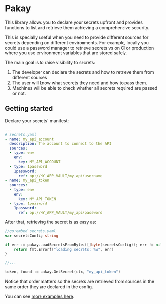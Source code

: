 # Pakay

This library allows you to declare your secrets upfront and provides functions to list and retrieve them achieving a comprehensive security.

This is specially useful when you need to provide different sources for secrets depending on different environments. For example, locally you could use a password manager to retrieve secrets vs on CI or production where you use environment variables that are stored safely.

The main goal is to raise visibility to secrets:

1. The developer can declare the secrets and how to retrieve them from different sources
2. The user will know what secrets they need and how to pass them.
3. Machines will be able to check whether all secrets required are passed or not.

## Getting started

Declare your secrets' manifest:

```yaml
---
# secrets.yaml
- name: my_api_account
  description: The account to connect to the API
  sources:
  - type: env
    env: 
      key: MY_API_ACCOUNT
  - type: 1password
    1password: 
      ref: op://MY_APP_VAULT/my_api/username
- name: my_api_token
  sources:
  - type: env
    env: 
      key: MY_API_TOKEN
  - type: 1password
    1password:
      ref: op://MY_APP_VAULT/my_api/password
```

After that, retrieving the secret is as easy as:

```go
//go:embed secrets.yaml
var secretsConfig string

if err := pakay.LoadSecretsFromBytes([]byte(secretsConfig)); err != nil {
    return fmt.Errorf("loading secrets: %w", err)
}

//...

token, found := pakay.GetSecret(ctx, "my_api_token")
```

Notice that order matters so the secrets are retrieved from sources in the same
order they are declared in the config.

You can see [more examples here](./examples).
